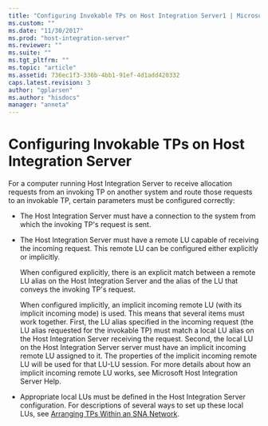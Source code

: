 ```yaml
---
title: "Configuring Invokable TPs on Host Integration Server1 | Microsoft Docs"
ms.custom: ""
ms.date: "11/30/2017"
ms.prod: "host-integration-server"
ms.reviewer: ""
ms.suite: ""
ms.tgt_pltfrm: ""
ms.topic: "article"
ms.assetid: 736ec1f3-336b-4bb1-91ef-4d1add420332
caps.latest.revision: 3
author: "gplarsen"
ms.author: "hisdocs"
manager: "anneta"
---
```

# Configuring Invokable TPs on Host Integration Server
For a computer running Host Integration Server to receive allocation requests from an invoking TP on another system and route those requests to an invokable TP, certain parameters must be configured correctly:  
  
-   The Host Integration Server must have a connection to the system from which the invoking TP's request is sent.  
  
-   The Host Integration Server must have a remote LU capable of receiving the incoming request. This remote LU can be configured either explicitly or implicitly.  
  
     When configured explicitly, there is an explicit match between a remote LU alias on the Host Integration Server and the alias of the LU that conveys the invoking TP's request.  
  
     When configured implicitly, an implicit incoming remote LU (with its implicit incoming mode) is used. This means that several items must work together. First, the LU alias specified in the incoming request (the LU alias requested for the invokable TP) must match a local LU alias on the Host Integration Server receiving the request. Second, the local LU on the Host Integration Server server must have an implicit incoming remote LU assigned to it. The properties of the implicit incoming remote LU will be used for that LU-LU session. For more details about how an implicit incoming remote LU works, see Microsoft Host Integration Server Help.  
  
-   Appropriate local LUs must be defined in the Host Integration Server configuration. For descriptions of several ways to set up these local LUs, see [Arranging TPs Within an SNA Network](../core/arranging-tps-within-an-sna-network2.md).